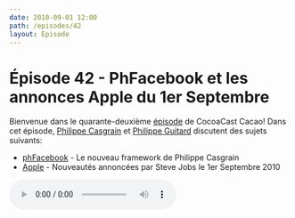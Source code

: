 ```yaml
---
date: 2010-09-01 12:00
path: /episodes/42
layout: Episode
---
```

# Épisode 42 - PhFacebook et les annonces Apple du 1er Septembre
<p>Bienvenue dans le quarante-deuxième <a href="https://archive.org/download/cacaocast/cacaocast_42.mp3" title="CocoaCast Cacao Episode 42">épisode</a> de CocoaCast Cacao! Dans cet épisode, <a href="http://www.twitter.com/philippec" title="Philippe Casgrain sur Twitter">Philippe Casgrain</a> et <a href="http://www.twitter.com/philippeguitard" title="Philippe Guitard sur Twitter">Philippe Guitard</a> discutent des sujets suivants:</p>
<ul><li><a href="http://github.com/philippec/PhFacebook" title="phFacebook">phFacebook</a> - Le nouveau framework de Philippe Casgrain</li>
<li><a href="http://www.apple.com/apple-events/september-2010/" title="Apple">Apple</a> - Nouveautés annoncées par Steve Jobs le 1er Septembre 2010</li>
</ul>
<p><audio controls><source src="https://archive.org/download/cacaocast/cacaocast_42.mp3" type="audio/mpeg"><source src="https://archive.org/download/cacaocast/cacaocast_42.mp3" type="audio/mp4">Votre navigateur ne supporte pas l'élément audio / Your browser does not support the audio element.</audio></p>
